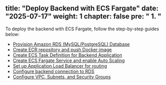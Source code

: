 title: "Deploy Backend with ECS Fargate"
date: "2025-07-17"
weight: 1
chapter: false
pre: " <b> 1. </b> "
---

To deploy the backend with ECS Fargate, follow the step-by-step guides below:

- [Provision Amazon RDS (MySQL/PostgreSQL) Database](1-provision-rds-database)
- [Create ECR repository and push Docker image](2-create-ecr-push-image)
- [Create ECS Task Definition for Backend Application](3-create-task-definition)
- [Create ECS Fargate Service and enable Auto Scaling](4-create-fargate-service)
- [Set up Application Load Balancer for routing](5-create-alb-for-backend)
- [Configure backend connection to RDS](6-connect-backend-to-rds)
- [Configure VPC, Subnets, and Security Groups](7-configure-vpc-sg-for-ecs)
